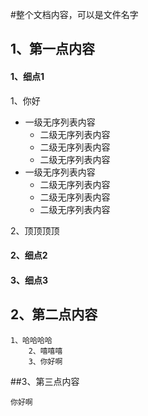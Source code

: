 #整个文档内容，可以是文件名字
##  1、第一点内容

#### 1、细点1

1、你好
- 一级无序列表内容
   - 二级无序列表内容
   - 二级无序列表内容
   - 二级无序列表内容
- 一级无序列表内容
   - 二级无序列表内容
   - 二级无序列表内容
   - 二级无序列表内容


2、顶顶顶顶

#### 2、细点2

#### 3、细点3

## 2、第二点内容
```
1、哈哈哈哈
    2、嘻嘻嘻
    3、你好啊
```

##3、第三点内容


```
你好啊


```

